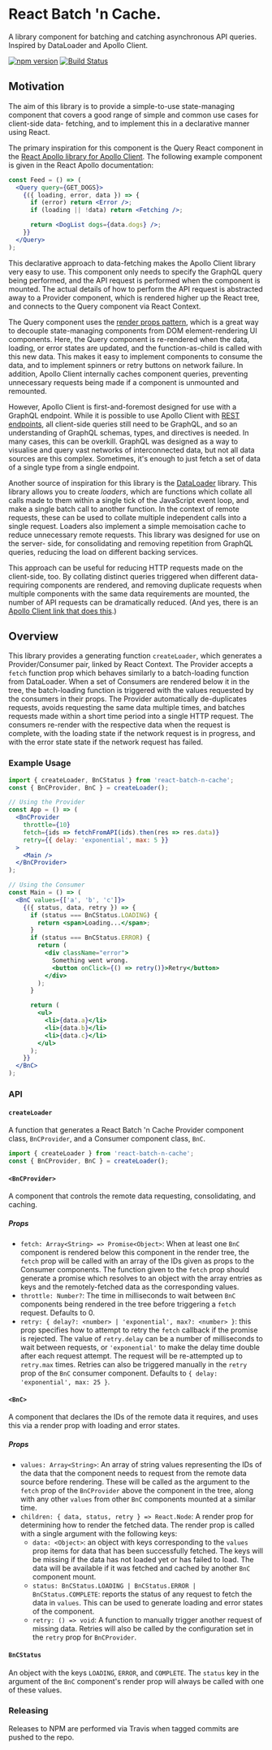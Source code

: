 # React Batch 'n Cache.

A library component for batching and catching asynchronous API queries.
Inspired by DataLoader and Apollo Client.

[![npm version](https://badge.fury.io/js/react-batch-n-cache.svg)](https://badge.fury.io/js/react-batch-n-cache)
[![Build Status](https://travis-ci.org/dprgarner/react-batch-n-cache.svg?branch=master)](https://travis-ci.org/dprgarner/react-batch-n-cache)

## Motivation

The aim of this library is to provide a simple-to-use state-managing component
that covers a good range of simple and common use cases for client-side data-
fetching, and to implement this in a declarative manner using React.

The primary inspiration for this component is the Query React component in the
[React Apollo library for Apollo Client][react-apollo]. The following example
component is given in the React Apollo documentation:

```jsx
const Feed = () => (
  <Query query={GET_DOGS}>
    {({ loading, error, data }) => {
      if (error) return <Error />;
      if (loading || !data) return <Fetching />;

      return <DogList dogs={data.dogs} />;
    }}
  </Query>
);
```

This declarative approach to data-fetching makes the Apollo Client library
very easy to use. This component only needs to specify the GraphQL query being
performed, and the API request is performed when the component is mounted. The
actual details of how to perform the API request is abstracted away to a
Provider component, which is rendered higher up the React tree, and connects
to the Query component via React Context.

The Query component uses the [render props pattern][render-props], which is a
great way to decouple state-managing components from DOM element-rendering UI
components. Here, the Query component is re-rendered when the data, loading,
or error states are updated, and the function-as-child is called with this new
data. This makes it easy to implement components to consume the data, and to
implement spinners or retry buttons on network failure. In addition, Apollo
Client internally caches component queries, preventing unnecessary requests
being made if a component is unmounted and remounted.

However, Apollo Client is first-and-foremost designed for use with a GraphQL
endpoint. While it is possible to use Apollo Client with [REST endpoints][rest-directive],
all client-side queries still need to be GraphQL, and so an
understanding of GraphQL schemas, types, and directives is needed. In many
cases, this can be overkill. GraphQL was designed as a way to visualise and
query vast networks of interconnected data, but not all data sources are this
complex. Sometimes, it's enough to just fetch a set of data of a single type
from a single endpoint.

Another source of inspiration for this library is the [DataLoader][dataloader]
library. This library allows you to create _loaders_, which are functions
which collate all calls made to them within a single tick of the JavaScript
event loop, and make a single batch call to another function. In the context
of remote requests, these can be used to collate multiple independent calls
into a single request. Loaders also implement a simple memoisation cache to
reduce unnecessary remote requests. This library was designed for use on the server-
side, for consolidating and removing repetition from GraphQL queries, reducing
the load on different backing services.

This approach can be useful for reducing HTTP
requests made on the client-side, too. By collating distinct queries triggered when
different data-requiring components are rendered, and removing duplicate requests when
multiple components with the same data requirements are mounted, the number of
API requests can be dramatically reduced. (And yes, there is an [Apollo Client link that does this][batch-http].)

[react-apollo]: https://www.apollographql.com/docs/react/why-apollo.html#declarative-data
[rest-directive]: https://github.com/apollographql/apollo-link-rest
[render-props]: https://reactjs.org/docs/render-props.html
[dataloader]: https://github.com/facebook/dataloader
[batch-http]: https://www.apollographql.com/docs/link/links/batch-http.html

## Overview

This library provides a generating function `createLoader`, which generates a
Provider/Consumer pair, linked by React Context. The Provider accepts a
`fetch` function prop which behaves similarly to a batch-loading function from
DataLoader. When a set of Consumers are rendered below it in the tree, the
batch-loading function is triggered with the values requested by the consumers
in their props. The Provider automatically de-duplicates requests, avoids
requesting the same data multiple times, and batches requests made within a
short time period into a single HTTP request. The consumers re-render with the
respective data when the request is complete, with the loading state if the
network request is in progress, and with the error state state if the network
request has failed.

### Example Usage

```jsx
import { createLoader, BnCStatus } from 'react-batch-n-cache';
const { BnCProvider, BnC } = createLoader();

// Using the Provider
const App = () => (
  <BnCProvider
    throttle={10}
    fetch={ids => fetchFromAPI(ids).then(res => res.data)}
    retry={{ delay: 'exponential', max: 5 }}
  >
    <Main />
  </BnCProvider>
);

// Using the Consumer
const Main = () => (
  <BnC values={['a', 'b', 'c']}>
    {({ status, data, retry }) => {
      if (status === BnCStatus.LOADING) {
        return <span>Loading...</span>;
      }
      if (status === BnCStatus.ERROR) {
        return (
          <div className="error">
            Something went wrong.
            <button onClick={() => retry()}>Retry</button>
          </div>
        );
      }

      return (
        <ul>
          <li>{data.a}</li>
          <li>{data.b}</li>
          <li>{data.c}</li>
        </ul>
      );
    }}
  </BnC>
);
```

### API

#### `createLoader`

A function that generates a React Batch 'n Cache Provider component class,
`BnCProvider`, and a Consumer component class, `BnC`.

```jsx
import { createLoader } from 'react-batch-n-cache';
const { BnCProvider, BnC } = createLoader();
```

#### `<BnCProvider>`

A component that controls the remote data requesting, consolidating, and
caching.

##### Props

- `fetch: Array<String> => Promise<Object>`: When at least one `BnC` component
  is rendered below this component in the render tree, the `fetch` prop will be
  called with an array of the IDs given as props to the Consumer components. The
  function given to the `fetch` prop should generate a promise which resolves to
  an object with the array entries as keys and the remotely-fetched data as the
  corresponding values.
- `throttle: Number?`: The time in milliseconds to wait between `BnC` components
  being rendered in the tree before triggering a `fetch` request. Defaults to 0.
- `retry: { delay?: <number> | 'exponential', max?: <number> }`: this prop
  specifies how to attempt to retry the `fetch` callback if the promise is
  rejected. The value of `retry.delay` can be a number of milliseconds to wait
  between requests, or `'exponential'` to make the delay time double after
  each request attempt. The request will be re-attempted up to `retry.max`
  times. Retries can also be triggered manually in the `retry` prop of the `BnC`
  consumer component. Defaults to `{ delay: 'exponential', max: 25 }`.

#### `<BnC>`

A component that declares the IDs of the remote data it requires, and uses
this via a render prop with loading and error states.

##### Props

- `values: Array<String>`: An array of string values representing the IDs of the
  data that the component needs to request from the remote data source before
  rendering. These will be called as the argument to the `fetch` prop of the
  `BnCProvider` above the component in the tree, along with any other `values`
  from other `BnC` components mounted at a similar time.
- `children: { data, status, retry } => React.Node`: A render prop for determining
  how to render the fetched data. The render prop is called with a single
  argument with the following keys:
  - `data: <Object>`: an object with keys corresponding to the `values` prop items
    for data that has been successfully fetched. The keys will be missing if the
    data has not loaded yet or has failed to load. The data will be available
    if it was fetched and cached by another `BnC` component mount.
  - `status: BnCStatus.LOADING | BnCStatus.ERROR | BnCStatus.COMPLETE`: reports
    the status of any request to fetch the data in `values`. This can be used to generate
    loading and error states of the component.
  - `retry: () => void`: A function to manually trigger another request of
    missing data. Retries will also be called by the configuration set in the `retry`
    prop for `BnCProvider`.

#### `BnCStatus`

An object with the keys `LOADING`, `ERROR`, and `COMPLETE`. The `status` key in the argument of the `BnC` component's render prop will always be called with one of these values.

### Releasing

Releases to NPM are performed via Travis when tagged commits are pushed to the repo.
